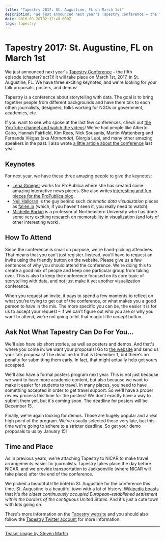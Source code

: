 ```yaml
---
title: "Tapestry 2017: St. Augustine, FL on March 1st"
description: "We just announced next year's Tapestry Conference – the fifth episode (chapter? act?)! It will take place on March 1st, 2017, in St. Augustine, FL. We have three exciting keynotes, and we're looking for your talk proposals, posters, and demos!"
date: 2016-09-20T02:12:48.000Z
tags: tapestry
---
```


# Tapestry 2017: St. Augustine, FL on March 1st

We just announced next year's <a href="http://www.tapestryconference.com">Tapestry Conference</a> – the fifth episode (chapter? act?)! It will take place on March 1st, 2017, in St. Augustine, FL. We have three exciting keynotes, and we're looking for your talk proposals, posters, and demos!<!--more-->

Tapestry is a conference about storytelling with data. The goal is to bring together people from different backgrounds and have them talk to each other: journalists, designers, folks working for NGOs or government, academics, etc.

If you want to see who spoke at the last few conferences, check out <a href="https://www.youtube.com/user/TapestryConference">the YouTube channel and watch the videos</a>! We've had people like Alberto Cairo, Hannah Fairfield, Kim Rees, Nick Sousanis, Martin Wattenberg and Fernanda Viégas (aka <i>Marnanda</i>), Giorgia Lupi, and many other amazing speakers in the past. I also wrote <a href="https://eagereyes.org/link/cga-article-on-tapestry">a little article about the conference</a> last year.

## Keynotes

For next year, we have these three amazing people to give the keynotes:

<ul>
    <li><a href="http://lenagroeger.com">Lena Groeger</a> works for ProPublica where she has created some amazing interactive news pieces. She also writes <a href="https://www.propublica.org/site/author/lena_groeger">interesting and fun pieces for the ProPublica blog</a>.</li>
    <li><a href="http://www.neilhalloran.com">Neil Halloran</a> is the guy behind such <em>cinematic data visualization</em> pieces as <a href="http://fallen.io/">fallen.io</a> (which, if you haven't seen it, you really need to watch).</li>
    <li><a href="http://people.seas.harvard.edu/~borkin/">Michelle Borkin</a> is a professor at Northeastern University who has done some <a href="http://massvis.mit.edu">very exciting research on memorability in visualization</a> (and lots of other interesting work).</li>
</ul>

## How To Attend

Since the conference is small on purpose, we're hand-picking attendees. That means that you can't just register. Instead, you'll have to request an invite using the friendly button on the website. Please give us a few sentences of why you should attend the conference. We're doing this to create a good mix of people and keep one particular group from taking over. This is also to keep the conference focused on its core topic of storytelling with data, and not just make it yet another visualization conference.

When you request an invite, it pays to spend a few moments to reflect on what you're trying to get out of the conference, or what makes you a good person to have in the mix. The more specific you can be, the easier it is for us to accept your request – if we can't figure out who you are or why you want to attend, we're not going to hit that magic little <em>accept</em> button.

## Ask Not What Tapestry Can Do For You…

We'll also have six short stories, as well as posters and demos. And that's where you come in: we want your proposals! Go to <a href="http://www.tapestryconference.com">the website</a> and send us your talk proposals! The deadline for that is December 1, but there's no penalty for submitting them early. In fact, that might actually help get yours accepted.

We'll also have a formal posters program next year. This is not just because we want to have more academic content, but also because we want to make it easier for students to travel. In many places, you need to have something accepted in order to get travel support. So we'll have a proper review process this time for the posters! We don't exactly have a way to submit them yet, but it's coming soon. The deadline for posters will be December 15.

Finally, we're again looking for demos. Those are hugely popular and a real high point of the program. We've usually selected those very late, but this time we're going to adhere to a stricter deadline. So get your demo proposals to us by January 15!

## Time and Place

As in previous years, we're attaching Tapestry to NICAR to make travel arrangements easier for journalists. Tapestry takes place the day before NICAR, and we provide transportation to Jacksonville (where NICAR will take place) after the end of the conference.

We picked a beautiful little hotel in St. Augustine for the conference this time. St. Augustine is a beautiful town with a lot of history. <a href="https://en.wikipedia.org/wiki/St._Augustine,_Florida">Wikipedia boasts</a> that it's <em>the oldest continuously occupied European-established settlement within the borders of the contiguous United States</em>. And it's just a cute town with lots going on.

There's more information on the <a href="http://www.tapestryconference.com">Tapestry website</a> and you should also follow the <a href="https://twitter.com/tapestryconf">Tapestry Twitter account</a> for more information.

<hr />

<a href="https://www.flickr.com/photos/stevenm_61/14061151590/">Teaser image by Steven Martin</a>


